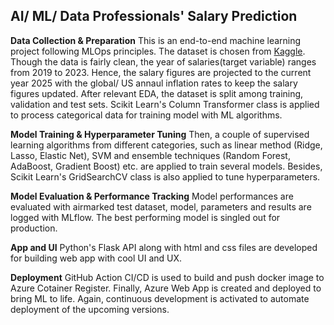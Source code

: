 ## AI/ ML/ Data Professionals' Salary Prediction

**Data Collection & Preparation** 
This is an end-to-end machine learning project following MLOps principles. The dataset is chosen from [Kaggle](https://www.kaggle.com/datasets/ruchi798/data-science-job-salaries). Though the data is fairly clean, the year of salaries(target variable) ranges from 2019 to 2023. Hence, the salary figures are projected to the current year 2025 with the global/ US annaul inflation rates to keep the salary figures updated. After relevant EDA, the dataset is split among training, validation and test sets. Scikit Learn's Column Transformer class is applied to process categorical data for training model with ML algorithms. 

**Model Training & Hyperparameter Tuning** 
Then, a couple of supervised learning algorithms from different categories, such as linear method (Ridge, Lasso, Elastic Net), SVM and ensemble techniques (Random Forest, AdaBoost, Gradient Boost) etc. are applied to train several models. Besides, Scikit Learn's GridSearchCV class is also applied to tune hyperparameters. 

**Model Evaluation & Performance Tracking** 
Model performances are evaluated with airmarked test dataset, model, parameters and results are logged with MLflow. The best performing model is singled out for production.

**App and UI** 
Python's Flask API along with html and css files are developed for building web app with cool UI and UX. 

**Deployment** 
GitHub Action CI/CD is used to build and push docker image to Azure Cotainer Register. Finally, Azure Web App is created and deployed to bring ML to life. Again, continuous development is activated to automate deployment of the upcoming versions.

